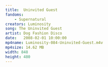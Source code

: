 ```yaml
---
title:  Uninvited Guest
fandoms:
    - Supernatural
creators: Luminosity
song: The Uninvited Guest
artist: Dog Fashion Disco
date:   2008-02-01 10:00:00
mp4name: Luminosity-084-Uninvited-Guest.m4v
mp4size: 14.62 MB
width: 848
height: 480
---
```



  